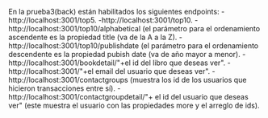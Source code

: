 En la prueba3(back) están habilitados los siguientes endpoints:
-http://localhost:3001/top5. 
-http://localhost:3001/top10.
-http://localhost:3001/top10/alphabetical (el parámetro para el ordenamiento ascendente es la propiedad title (va de la A a la Z).
-http://localhost:3001/top10/publishdate (el parámetro para el ordenamiento descendente es la propiedad pubish date (va de año mayor a menor).
-http://localhost:3001/bookdetail/"+el id del libro que deseas ver".
-http://localhost:3001/"+el email del usuario que deseas ver".
-http://localhost:3001/contactgroups (muestra los id de los usuarios que hicieron transacciones entre sí).
-http://localhost:3001/contactgroupdetail/"+ el id del usuario que deseas ver" (este muestra el usuario con las propiedades more y el arreglo de ids).
